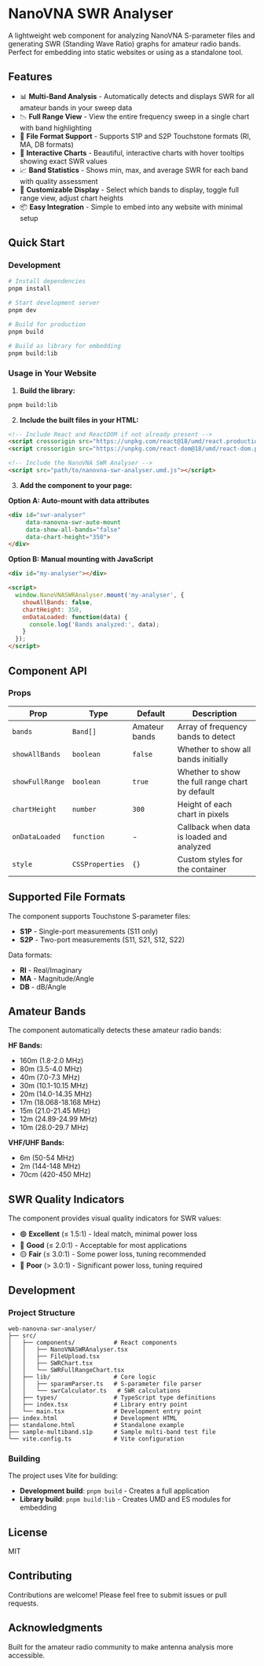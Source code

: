 # NanoVNA SWR Analyser

A lightweight web component for analyzing NanoVNA S-parameter files and generating SWR (Standing Wave Ratio) graphs for amateur radio bands. Perfect for embedding into static websites or using as a standalone tool.

## Features

- 📊 **Multi-Band Analysis** - Automatically detects and displays SWR for all amateur bands in your sweep data
- 📉 **Full Range View** - View the entire frequency sweep in a single chart with band highlighting
- 📁 **File Format Support** - Supports S1P and S2P Touchstone formats (RI, MA, DB formats)
- 🎯 **Interactive Charts** - Beautiful, interactive charts with hover tooltips showing exact SWR values
- 📈 **Band Statistics** - Shows min, max, and average SWR for each band with quality assessment
- 🎨 **Customizable Display** - Select which bands to display, toggle full range view, adjust chart heights
- 📦 **Easy Integration** - Simple to embed into any website with minimal setup

## Quick Start

### Development

```bash
# Install dependencies
pnpm install

# Start development server
pnpm dev

# Build for production
pnpm build

# Build as library for embedding
pnpm build:lib
```

### Usage in Your Website

1. **Build the library:**
```bash
pnpm build:lib
```

2. **Include the built files in your HTML:**
```html
<!-- Include React and ReactDOM if not already present -->
<script crossorigin src="https://unpkg.com/react@18/umd/react.production.min.js"></script>
<script crossorigin src="https://unpkg.com/react-dom@18/umd/react-dom.production.min.js"></script>

<!-- Include the NanoVNA SWR Analyser -->
<script src="path/to/nanovna-swr-analyser.umd.js"></script>
```

3. **Add the component to your page:**

**Option A: Auto-mount with data attributes**
```html
<div id="swr-analyser"
     data-nanovna-swr-auto-mount
     data-show-all-bands="false"
     data-chart-height="350">
</div>
```

**Option B: Manual mounting with JavaScript**
```html
<div id="my-analyser"></div>

<script>
  window.NanoVNASWRAnalyser.mount('my-analyser', {
    showAllBands: false,
    chartHeight: 350,
    onDataLoaded: function(data) {
      console.log('Bands analyzed:', data);
    }
  });
</script>
```

## Component API

### Props

| Prop | Type | Default | Description |
|------|------|---------|-------------|
| `bands` | `Band[]` | Amateur bands | Array of frequency bands to detect |
| `showAllBands` | `boolean` | `false` | Whether to show all bands initially |
| `showFullRange` | `boolean` | `true` | Whether to show the full range chart by default |
| `chartHeight` | `number` | `300` | Height of each chart in pixels |
| `onDataLoaded` | `function` | - | Callback when data is loaded and analyzed |
| `style` | `CSSProperties` | `{}` | Custom styles for the container |

## Supported File Formats

The component supports Touchstone S-parameter files:
- **S1P** - Single-port measurements (S11 only)
- **S2P** - Two-port measurements (S11, S21, S12, S22)

Data formats:
- **RI** - Real/Imaginary
- **MA** - Magnitude/Angle
- **DB** - dB/Angle

## Amateur Bands

The component automatically detects these amateur radio bands:

**HF Bands:**
- 160m (1.8-2.0 MHz)
- 80m (3.5-4.0 MHz)
- 40m (7.0-7.3 MHz)
- 30m (10.1-10.15 MHz)
- 20m (14.0-14.35 MHz)
- 17m (18.068-18.168 MHz)
- 15m (21.0-21.45 MHz)
- 12m (24.89-24.99 MHz)
- 10m (28.0-29.7 MHz)

**VHF/UHF Bands:**
- 6m (50-54 MHz)
- 2m (144-148 MHz)
- 70cm (420-450 MHz)

## SWR Quality Indicators

The component provides visual quality indicators for SWR values:

- 🟢 **Excellent** (≤ 1.5:1) - Ideal match, minimal power loss
- 🔵 **Good** (≤ 2.0:1) - Acceptable for most applications
- 🟡 **Fair** (≤ 3.0:1) - Some power loss, tuning recommended
- 🔴 **Poor** (> 3.0:1) - Significant power loss, tuning required

## Development

### Project Structure

```
web-nanovna-swr-analyser/
├── src/
│   ├── components/           # React components
│   │   ├── NanoVNASWRAnalyser.tsx
│   │   ├── FileUpload.tsx
│   │   ├── SWRChart.tsx
│   │   └── SWRFullRangeChart.tsx
│   ├── lib/                  # Core logic
│   │   ├── sparamParser.ts   # S-parameter file parser
│   │   └── swrCalculator.ts   # SWR calculations
│   ├── types/                # TypeScript type definitions
│   ├── index.tsx             # Library entry point
│   └── main.tsx              # Development entry point
├── index.html                # Development HTML
├── standalone.html           # Standalone example
├── sample-multiband.s1p      # Sample multi-band test file
└── vite.config.ts            # Vite configuration
```

### Building

The project uses Vite for building:

- **Development build**: `pnpm build` - Creates a full application
- **Library build**: `pnpm build:lib` - Creates UMD and ES modules for embedding

## License

MIT

## Contributing

Contributions are welcome! Please feel free to submit issues or pull requests.

## Acknowledgments

Built for the amateur radio community to make antenna analysis more accessible.